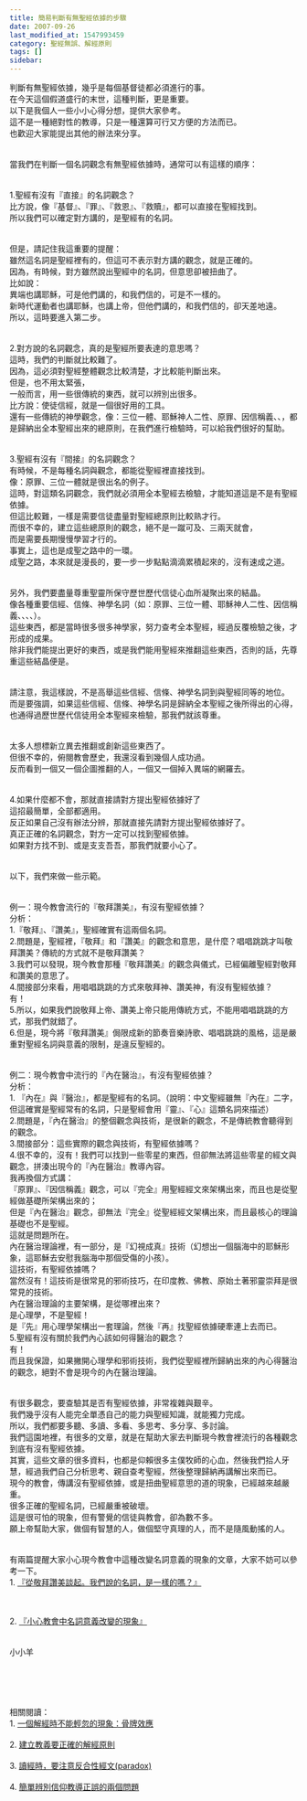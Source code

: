 ```yaml
---
title: 簡易判斷有無聖經依據的步驟
date: 2007-09-26
last_modified_at: 1547993459
category: 聖經無誤、解經原則
tags: []
sidebar: 
---
```


<p>判斷有無聖經依據，幾乎是每個基督徒都必須進行的事。<br/>在今天這個假道盛行的末世，這種判斷，更是重要。<br/><!--more-->以下是我個人一些小小心得分想，提供大家參考。<br/>這不是一種絕對性的教導，只是一種還算可行又方便的方法而已。<br/>也歡迎大家能提出其他的辦法來分享。<br/><br/><br/>當我們在判斷一個名詞觀念有無聖經依據時，通常可以有這樣的順序：<br/><br/><br/>1.聖經有沒有『直接』的名詞觀念？<br/>比方說，像『基督』、『罪』、『救恩』、『救贖』，都可以直接在聖經找到。<br/>所以我們可以確定對方講的，是聖經有的名詞。<br/><br/><br/>但是，請記住我這重要的提醒：<br/>雖然這名詞是聖經裡有的，但這可不表示對方講的觀念，就是正確的。<br/>因為，有時候，對方雖然說出聖經中的名詞，但意思卻被扭曲了。<br/>比如說：<br/>異端也講耶穌，可是他們講的，和我們信的，可是不一樣的。<br/>新時代運動者也講耶穌，也講上帝，但他們講的，和我們信的，卻天差地遠。<br/>所以，這時要進入第二步。<br/><br/><br/>2.對方說的名詞觀念，真的是聖經所要表達的意思嗎？<br/>這時，我們的判斷就比較難了。<br/>因為，這必須對聖經整體觀念比較清楚，才比較能判斷出來。<br/>但是，也不用太緊張，<br/>一般而言，用一些很傳統的東西，就可以辨別出很多。<br/>比方說：使徒信經，就是一個很好用的工具。<br/>還有一些傳統的神學觀念，像：三位一體、耶穌神人二性、原罪、因信稱義、、，都是歸納出全本聖經出來的總原則，在我們進行檢驗時，可以給我們很好的幫助。<br/><br/><br/>3.聖經有沒有『間接』的名詞觀念？<br/>有時候，不是每種名詞與觀念，都能從聖經裡直接找到。<br/>像：原罪、三位一體就是很出名的例子。<br/>這時，對這類名詞觀念，我們就必須用全本聖經去檢驗，才能知道這是不是有聖經依據。<br/>但這比較難，一樣是需要信徒盡量對聖經總原則比較熟才行。<br/>而很不幸的，建立這些總原則的觀念，絕不是一蹴可及、三兩天就會，<br/>而是需要長期慢慢學習才行的。<br/>事實上，這也是成聖之路中的一環。<br/>成聖之路，本來就是漫長的，要一步一步點點滴滴累積起來的，沒有速成之道。<br/><br/><br/>另外，我們要盡量尊重聖靈所保守歷世歷代信徒心血所凝聚出來的結晶。<br/>像各種重要信經、信條、神學名詞（如：原罪、三位一體、耶穌神人二性、因信稱義、、、、）。<br/>這些東西，都是當時很多很多神學家，努力查考全本聖經，經過反覆檢驗之後，才形成的成果。<br/>除非我們能提出更好的東西，或是我們能用聖經來推翻這些東西，否則的話，先尊重這些結晶便是。<br/><br/><br/>請注意，我這樣說，不是高舉這些信經、信條、神學名詞到與聖經同等的地位。<br/>而是要強調，如果這些信經、信條、神學名詞是歸納全本聖經之後所得出的心得，也通得過歷世歷代信徒用全本聖經來檢驗，那我們就該尊重。<br/><br/><br/>太多人想標新立異去推翻或創新這些東西了。<br/>但很不幸的，俯閱教會歷史，我還沒看到幾個人成功過。<br/>反而看到一個又一個企圖推翻的人，一個又一個掉入異端的網羅去。<br/><br/><br/>4.如果什麼都不會，那就直接請對方提出聖經依據好了<br/>這招最簡單，全部都適用。<br/>反正如果自己沒有辦法分辨，那就直接先請對方提出聖經依據好了。<br/>真正正確的名詞觀念，對方一定可以找到聖經依據。<br/>如果對方找不到、或是支支吾吾，那我們就要小心了。<br/><br/><br/>以下，我們來做一些示範。<br/><br/><br/>例一：現今教會流行的『敬拜讚美』，有沒有聖經依據？<br/>分析：<br/>1.『敬拜』、『讚美』，聖經確實有這兩個名詞。<br/>2.問題是，聖經裡，『敬拜』和『讚美』的觀念和意思，是什麼？唱唱跳跳才叫敬拜讚美？傳統的方式就不是敬拜讚美？<br/>3.我們可以發現，現今教會那種『敬拜讚美』的觀念與儀式，已經偏離聖經對敬拜和讚美的意思了。<br/>4.間接部分來看，用唱唱跳跳的方式來敬拜神、讚美神，有沒有聖經依據？<br/>有！<br/>5.所以，如果我們說敬拜上帝、讚美上帝只能用傳統方式，不能用唱唱跳跳的方式，那我們就錯了。<br/>6.但是，現今將『敬拜讚美』侷限成新的節奏音樂詩歌、唱唱跳跳的風格，這是嚴重對聖經名詞與意義的限制，是違反聖經的。<br/><br/><br/>例二：現今教會中流行的『內在醫治』，有沒有聖經依據？<br/>分析：<br/>1.	『內在』與『醫治』，都是聖經有的名詞。（說明：中文聖經雖無『內在』二字，但這確實是聖經常有的名詞，只是聖經會用『靈』、『心』這類名詞來描述）<br/>2.問題是，『內在醫治』的整個觀念與技術，是很新的觀念，不是傳統教會聽得到的觀念。<br/>3.間接部分：這些實際的觀念與技術，有聖經依據嗎？<br/>4.很不幸的，沒有！我們可以找到一些零星的東西，但卻無法將這些零星的經文與觀念，拼湊出現今的『內在醫治』教導內容。<br/>我再換個方式講：<br/>『原罪』、『因信稱義』觀念，可以『完全』用聖經經文來架構出來，而且也是從聖經做基礎所架構出來的；<br/>但是『內在醫治』觀念，卻無法『完全』從聖經經文架構出來，而且最核心的理論基礎也不是聖經。<br/>這就是問題所在。<br/>內在醫治理論裡，有一部分，是『幻視成真』技術（幻想出一個腦海中的耶穌形象，這耶穌去安慰我腦海中那個受傷的小孩）。<br/>這技術，有聖經依據嗎？<br/>當然沒有！這技術是很常見的邪術技巧，在印度教、佛教、原始土著邪靈崇拜是很常見的技術。<br/>內在醫治理論的主要架構，是從哪裡出來？<br/>是心理學，不是聖經！<br/>是『先』用心理學架構出一套理論，然後『再』找聖經依據硬牽連上去而已。<br/>5.聖經有沒有關於我們內心該如何得醫治的觀念？<br/>有！<br/>而且我保證，如果撇開心理學和邪術技術，我們從聖經裡所歸納出來的內心得醫治的觀念，絕對不會是現今的內在醫治理論。<br/><br/><br/>有很多觀念，要查驗其是否有聖經依據，非常複雜與艱辛。<br/>我們幾乎沒有人能完全單憑自己的能力與聖經知識，就能獨力完成。<br/>所以，我們都要多聽、多讀、多看、多思考、多分享、多討論。<br/>我們這園地裡，有很多的文章，就是在幫助大家去判斷現今教會裡流行的各種觀念到底有沒有聖經依據。<br/>其實，這些文章的很多資料，也都是仰賴很多主僕牧師的心血，然後我們拾人牙慧，經過我們自己分析思考、親自查考聖經，然後整理歸納再講解出來而已。<br/>現今的教會，傳講沒有聖經依據，或是扭曲聖經意思的道的現象，已經越來越嚴重。<br/>很多正確的聖經名詞，已經嚴重被破壞。<br/>這是很可怕的現象，但有警覺的信徒與教會，卻為數不多。<br/>願上帝幫助大家，做個有智慧的人，做個堅守真理的人，而不是隨風動搖的人。<br/><br/><br/>有兩篇提醒大家小心現今教會中這種改變名詞意義的現象的文章，大家不妨可以參考一下。<br/>1. <a href="/posts/269191592" target="_blank">『從敬拜讚美談起。我們說的名詞，是一樣的嗎？』</a></p><br/><br/>2. <a href="/posts/269192528 " target="_blank">『小心教會中名詞意義改變的現象』</a><br/><br/><br/>小小羊<br/><br/><br/><br/><br/><br/>相關閱讀：<br/>1. <a href="/posts/269191260 " target="_blank">一個解經時不能輕忽的現象：骨牌效應</a><br/><br/>2. <a href="/posts/269191884 " target="_blank">建立教義要正確的解經原則</a><br/><br/>3. <a href="/posts/269191908 " target="_blank">讀經時，要注意反合性經文(paradox)</a><br/><br/>4. <a href="/posts/269192848 " target="_blank">簡單辨別信仰教導正誤的兩個問題</a><br/><br/><br/>